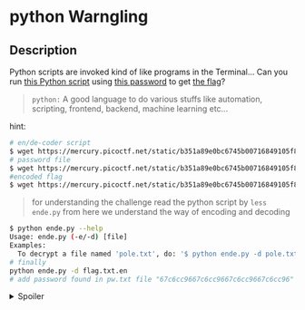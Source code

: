 # python Warngling
## Description
Python scripts are invoked kind of like programs in the Terminal... Can you run [this Python script](https://mercury.picoctf.net/static/b351a89e0bc6745b00716849105f87c6/ende.py) using [this password](https://mercury.picoctf.net/static/b351a89e0bc6745b00716849105f87c6/pw.txt) to get [the flag](https://mercury.picoctf.net/static/b351a89e0bc6745b00716849105f87c6/flag.txt.en)?

> ` python: ` A good language to do various stuffs like automation, scripting, frontend, backend, machine learning etc...

hint:
```bash
# en/de-coder script
$ wget https://mercury.picoctf.net/static/b351a89e0bc6745b00716849105f87c6/ende.py
# password file
$ wget https://mercury.picoctf.net/static/b351a89e0bc6745b00716849105f87c6/pw.txt
#encoded flag
$ wget https://mercury.picoctf.net/static/b351a89e0bc6745b00716849105f87c6/flag.txt.en
```
> for understanding the challenge read the python script by `less ende.py` from here we understand the way of encoding and decoding 

```bash
$ python ende.py --help        
Usage: ende.py (-e/-d) [file]
Examples:
  To decrypt a file named 'pole.txt', do: '$ python ende.py -d pole.txt'
# finally
python ende.py -d flag.txt.en
# add password found in pw.txt file "67c6cc9667c6cc9667c6cc9667c6cc96"
```

<details>
<summary>Spoiler</summary>

picoCTF{4p0110_1n_7h3_h0us3_67c6cc96}

</details>
